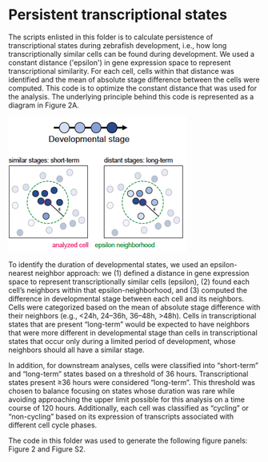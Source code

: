 # Persistent transcriptional states

The scripts enlisted in this folder is to calculate persistence of transcriptional states during zebrafish development, i.e., how long transcriptionally similar cells can be found during development. We used a constant distance ('epsilon') in gene expression space to represent transcriptional similarity. For each cell, cells within that distance was identified and the mean of absolute stage difference between the cells were computed. This code is to optimize the constant distance that was used for the analysis. The underlying principle behind this code is represented as a diagram in Figure 2A.

![Schematic showing our approach for identifying transcriptionally similar cells using an epsilon neighborhood approach and determining whether each cell was in a ‘short-term’ or ‘long-term’ state (based on the mean of absolute stage difference between the analyzed cell and its epsilon-neighbors)](./persistent_states.png)

To identify the duration of developmental states, we used an epsilon-nearest neighbor approach: we (1) defined a distance in gene expression space to represent transcriptionally similar cells (epsilon), (2) found each cell’s neighbors within that epsilon-neighborhood, and (3) computed the difference in developmental stage between each cell and its neighbors. Cells were categorized based on the mean of absolute stage difference with their neighbors (e.g., <24h, 24–36h, 36–48h, >48h). Cells in transcriptional states that are present “long-term” would be expected to have neighbors that were more different in developmental stage than cells in transcriptional states that occur only during a limited period of development, whose neighbors should all have a similar stage.

In addition, for downstream analyses, cells were classified into “short-term” and “long-term” states based on a threshold of 36 hours. Transcriptional states present ≥36 hours were considered “long-term”. This threshold was chosen to balance focusing on states whose duration was rare while avoiding approaching the upper limit possible for this analysis on a time course of 120 hours. Additionally, each cell was classified as “cycling” or “non-cycling” based on its expression of transcripts associated with different cell cycle phases. 

The code in this folder was used to generate the following figure panels: Figure 2 and Figure S2.

